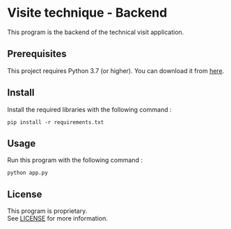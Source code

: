 # Visite technique - Backend

This program is the backend of the technical visit application.

## Prerequisites

This project requires Python 3.7 (or higher). You can download it from [here](https://www.python.org/downloads/).

## Install

Install the required libraries with the following command :

```
pip install -r requirements.txt
```

## Usage

Run this program with the following command :

```
python app.py
```

## License

This program is proprietary.
<br>See [LICENSE](LICENSE) for more information.